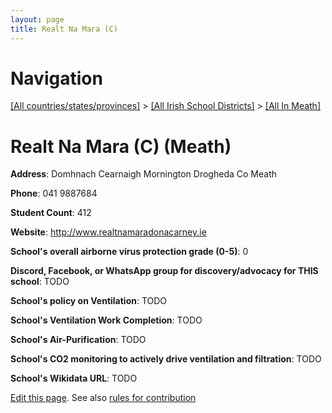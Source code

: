 ```yaml
---
layout: page
title: Realt Na Mara (C)
---
```

# Navigation

[[All countries/states/provinces]](../../..) > [[All Irish School Districts]](../..) > [[All In Meath]](..)

# Realt Na Mara (C) (Meath)

**Address**: Domhnach Cearnaigh Mornington Drogheda Co Meath

**Phone**: 041 9887684

**Student Count**: 412

**Website**: <http://www.realtnamaradonacarney.ie>

**School's overall airborne virus protection grade (0-5)**: 0

**Discord, Facebook, or WhatsApp group for discovery/advocacy for THIS school**: TODO

**School's policy on Ventilation**: TODO

**School's Ventilation Work Completion**: TODO

**School's Air-Purification**: TODO

**School's CO2 monitoring to actively drive ventilation and filtration**: TODO

**School's Wikidata URL**: TODO


[Edit this page](https://github.com/ventilate-schools/Ireland/edit/main/./Meath/Realt_Na_Mara_(C).md). See also [rules for contribution](../../../contribution-rules/)